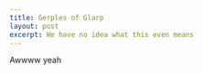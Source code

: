 ```yaml
---
title: Gerples of Glarp
layout: post
excerpt: We have no idea what this even means
---
```

Awwww yeah
